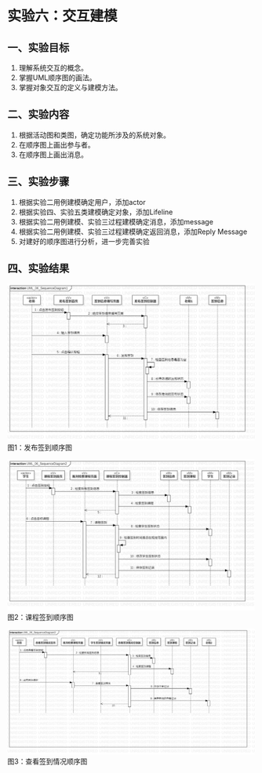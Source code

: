 # 实验六：交互建模

## 一、实验目标
1. 理解系统交互的概念。 
2. 掌握UML顺序图的画法。 
3. 掌握对象交互的定义与建模方法。 

## 二、实验内容
1. 根据活动图和类图，确定功能所涉及的系统对象。  
2. 在顺序图上画出参与者。  
3. 在顺序图上画出消息。 

## 三、实验步骤
1. 根据实验二用例建模确定用户，添加actor
2. 根据实验四、实验五类建模确定对象，添加Lifeline  
3. 根据实验二用例建模、实验三过程建模确定消息，添加message  
4. 根据实验二用例建模、实验三过程建模确定返回消息，添加Reply Message  
5. 对建好的顺序图进行分析，进一步完善实验

## 四、实验结果
![发布签到顺序图](./UML_06_SequenceDiagram1.jpg)  
图1：发布签到顺序图

![课程签到顺序图](./UML_06_SequenceDiagram2.jpg)  
图2：课程签到顺序图

![查看签到情况顺序图](./UML_06_SequenceDiagram3.jpg)  
图3：查看签到情况顺序图
